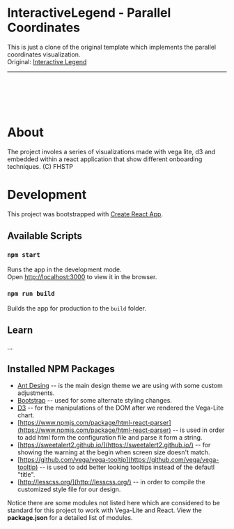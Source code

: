 # InteractiveLegend - Parallel Coordinates
This is just a clone of the original template which implements the parallel coordinates visualization.
<br/>
Original: [Interactive Legend](https://github.com/doomsayer2/InteractiveLegend)

-----
<br/>
<br/>
<br/>
<br/>

# About
The project involes a series of visualizations made with vega lite, d3 and embedded within a react application that show different onboarding techniques.
(C) FHSTP

# Development

This project was bootstrapped with [Create React App](https://github.com/facebook/create-react-app).

## Available Scripts

### `npm start`

Runs the app in the development mode.<br>
Open [http://localhost:3000](http://localhost:3000) to view it in the browser.


### `npm run build`

Builds the app for production to the `build` folder.

## Learn 
...

## Installed NPM Packages
- [Ant Desing](https://ant.design/) -- is the main design theme we are using with some custom adjustments.
- [Bootstrap](https://www.npmjs.com/package/bootstrap) -- used for some alternate styling changes.
- [D3](https://www.npmjs.com/package/d3) -- for the manipulations of the DOM after we rendered the Vega-Lite chart.
- [https://www.npmjs.com/package/html-react-parser](https://www.npmjs.com/package/html-react-parser) -- is used in order to add html form the configuration file and parse it form a string.
- [https://sweetalert2.github.io/](https://sweetalert2.github.io/) -- for showing the warning at the begin when screen size doesn't match.
- [https://github.com/vega/vega-tooltip](https://github.com/vega/vega-tooltip) -- is used to add better looking tooltips instead of the defautl "title".
- [http://lesscss.org/](http://lesscss.org/) -- in order to compile the customized style file for our design.

Notice there are some modules not listed here which are considered to be standard for this project to work with Vega-Lite and React. View the **package.json** for a detailed list of modules.